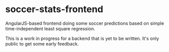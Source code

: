 soccer-stats-frontend
=====================

AngularJS-based frontend doing some soccer predictions based on simple time-independent least square regression.

This is a work in progress for a backend that is yet to be written. It's only public to get some early feedback.
